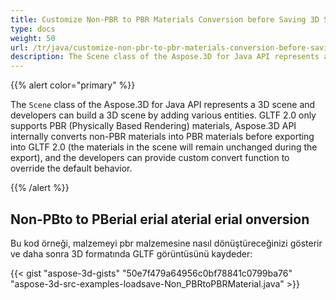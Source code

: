 ```yaml
---
title: Customize Non-PBR to PBR Materials Conversion before Saving 3D Scenes to GLTF 2.0 Format
type: docs
weight: 50
url: /tr/java/customize-non-pbr-to-pbr-materials-conversion-before-saving-3d-scenes-to-gltf-2-0-format/
description: The Scene class of the Aspose.3D for Java API represents a 3D scene and developers can build a 3D scene by adding various entities.
---
```

{{% alert color="primary" %}} 

The `Scene` class of the Aspose.3D for Java API represents a 3D scene and developers can build a 3D scene by adding various entities. GLTF 2.0 only supports PBR (Physically Based Rendering) materials, Aspose.3D API internally converts non-PBR materials into PBR materials before exporting into GLTF 2.0 (the materials in the scene will remain unchanged during the export), and the developers can provide custom convert function to override the default behavior.

{{% /alert %}} 
##  **Non-PBto to PBerial erial aterial erial onversion**
Bu kod örneği, malzemeyi pbr malzemesine nasıl dönüştüreceğinizi gösterir ve daha sonra 3D formatında GLTF görüntüsünü kaydeder:

{{< gist "aspose-3d-gists" "50e7f479a64956c0bf78841c0799ba76" "aspose-3d-src-examples-loadsave-Non_PBRtoPBRMaterial.java" >}}
